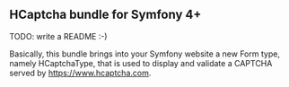 HCaptcha bundle for Symfony 4+
------------------------------

TODO: write a README :-)

Basically, this bundle brings into your Symfony website a new Form type, namely HCaptchaType, that is used to display
and validate a CAPTCHA served by https://www.hcaptcha.com.

